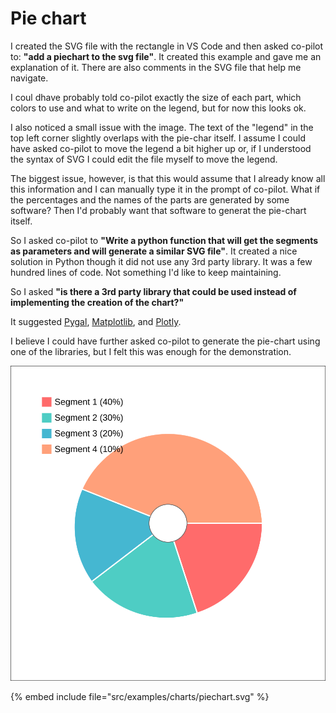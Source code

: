 # Pie chart


I created the SVG file with the rectangle in VS Code and then asked co-pilot to: **"add a piechart to the svg file"**.
It created this example and gave me an explanation of it. There are also comments in the SVG file that help me navigate.

I coul dhave probably told co-pilot exactly the size of each part, which colors to use and what to write on the legend, but for now this looks ok.

I also noticed a small issue with the image. The text of the "legend" in the top left corner slightly overlaps with the pie-char itself.
I assume I could have asked co-pilot to move the legend a bit higher up or, if I understood the syntax of SVG I could edit the file myself to move the legend.

The biggest issue, however, is that this would assume that I already know all this information and I can manually type it in the prompt of co-pilot.
What if the percentages and the names of the parts are generated by some software? Then I'd probably want that software to generat the pie-chart itself.

So I asked co-pilot to **"Write a python function that will get the segments as parameters and will generate a similar SVG file"**.
It created a nice solution in Python though it did not use any 3rd party library.
It was a few hundred lines of code. Not something I'd like to keep maintaining.

So I asked **"is there a 3rd party library that could be used instead of implementing the creation of the chart?"**

It suggested [Pygal](https://www.pygal.org/en/stable/), [Matplotlib](https://matplotlib.org/), and [Plotly](https://plotly.com/python/).

I believe I could have further asked co-pilot to generate the pie-chart using one of the libraries, but I felt this was enough for the demonstration.

![Stacked](../examples/charts/piechart.svg)

{% embed include file="src/examples/charts/piechart.svg" %}

